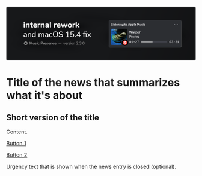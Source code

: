 ![](./banner/en/image.png)

# Title of the news that summarizes what it's about

## Short version of the title

Content.

<!-- button -->
[Button 1](https://musicpresence.app)

<!-- button aside -->
[Button 2](mailto:test@example.com)

<!-- urgent -->
Urgency text that is shown when the news entry is closed (optional).

